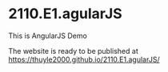 # 2110.E1.agularJS
This is AngularJS Demo

The  website is ready to be published at https://thuyle2000.github.io/2110.E1.agularJS/
